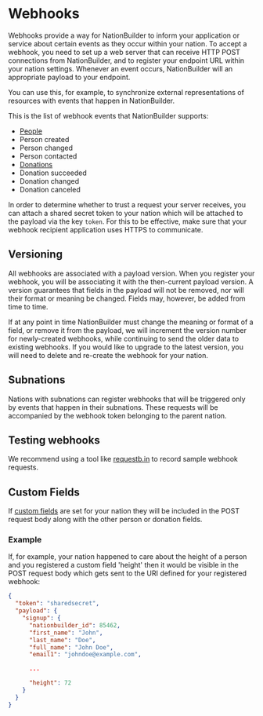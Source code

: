 Webhooks
========

Webhooks provide a way for NationBuilder to inform your application or service about certain events as they occur within your nation. To accept a webhook, you need to set up a web server that can receive HTTP POST connections from NationBuilder, and to register your endpoint URL within your nation settings. Whenever an event occurs, NationBuilder will an appropriate payload to your endpoint.

You can use this, for example, to synchronize external representations of resources with events that happen in NationBuilder.

This is the list of webhook events that NationBuilder supports:

* [People](http://www.nationbuilder.com/webhooks_people)
 * Person created
 * Person changed
 * Person contacted
* [Donations](http://www.nationbuilder.com/webhooks_donations)
 * Donation succeeded
 * Donation changed
 * Donation canceled

In order to determine whether to trust a request your server receives, you can attach a shared secret token to your nation which will be attached to the payload via the key `token`.  For this to be effective, make sure that your webhook recipient application uses HTTPS to communicate.

Versioning
----------

All webhooks are associated with a payload version. When you register your webhook, you will be associating it with the then-current payload version. A version guarantees that fields in the payload will not be removed, nor will their format or meaning be changed. Fields may, however, be added from time to time.

If at any point in time NationBuilder must change the meaning or format of a field, or remove it from the payload, we will increment the version number for newly-created webhooks, while continuing to send the older data to existing webhooks. If you would like to upgrade to the latest version, you will need to delete and re-create the webhook for your nation.

Subnations
----------

Nations with subnations can register webhooks that will be triggered only by events that happen in their subnations.  These requests will be accompanied by the webhook token belonging to the parent nation.

Testing webhooks
----------------

We recommend using a tool like [requestb.in](http://requestb.in/) to record sample webhook requests.

Custom Fields
-------------
If [custom fields](http://nationbuilder.com/custom_fields) are set for your nation they will be included in the POST request body along with the other person or donation fields.

### Example
If, for example, your nation happened to care about the height of a person and you registered a custom field 'height' then it would be visible in the POST request body which gets sent to the URI defined for your registered webhook:

```json
{
  "token": "sharedsecret",
  "payload": {
    "signup": {
      "nationbuilder_id": 85462,
      "first_name": "John",
      "last_name": "Doe",
      "full_name": "John Doe",
      "email1": "johndoe@example.com",

      ...

      "height": 72
    }
  }
}
```
